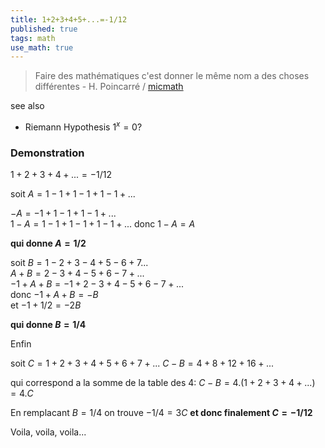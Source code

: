 ```yaml
---
title: 1+2+3+4+5+...=-1/12
published: true
tags: math
use_math: true
---
```

> Faire des mathématiques c'est donner le même nom a des choses différentes - H. Poincarré / [micmath](https://www.youtube.com/watch?v=xqTWRtNDO3U)

see also
- Riemann Hypothesis $1^x = 0 ?$


### Demonstration
$1+2+3+4+...=-1/12$

soit $A=1-1+1-1+1-1+...$

$-A = -1+1-1+1-1+...$  
$1-A = 1-1+1-1+1-1+...$
donc $1-A=A$

**qui donne $A=1/2$**

soit $B=1-2+3-4+5-6+7...$  
$A+B = 2-3+4-5+6-7+...$  
$-1+A+B=-1+2-3+4-5+6-7+...$  
donc $-1+A+B=-B$  
et $-1+1/2=-2B$  

**qui donne $B=1/4$**

Enfin

soit $C=1+2+3+4+5+6+7+...$
$C-B=4+8+12+16+...$

qui correspond a la somme de la table des 4:
$C-B=4.(1+2+3+4+...) = 4.C$

En remplacant $B=1/4$ on trouve $-1/4 = 3C$
**et donc finalement $C=-1/12$**

Voila, voila, voila...